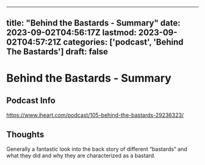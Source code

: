
---
title: "Behind the Bastards - Summary"
date: 2023-09-02T04:56:17Z
lastmod: 2023-09-02T04:57:21Z
categories: ['podcast', 'Behind The Bastards']
draft: false
---


# Behind the Bastards - Summary
## Podcast Info
https://www.iheart.com/podcast/105-behind-the-bastards-29236323/

## Thoughts

Generally a fantastic look into the back story of different “bastards” and what they did and why they are characterized as a bastard.

<!-- #podcast #Behind The Bastards# #public -->

<!-- {BearID:227866BC-099D-43F6-8733-75DB25B09645} -->
